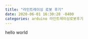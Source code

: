 ```yaml
---
title: "라인트레이싱 로봇 후기"
date: 2020-06-01 16:30:28 -0400
categories: arduino 라인트레이싱로봇후기
---
```


hello world
